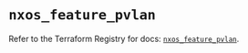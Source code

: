 # `nxos_feature_pvlan`

Refer to the Terraform Registry for docs: [`nxos_feature_pvlan`](https://registry.terraform.io/providers/ciscodevnet/nxos/0.5.10/docs/resources/feature_pvlan).
